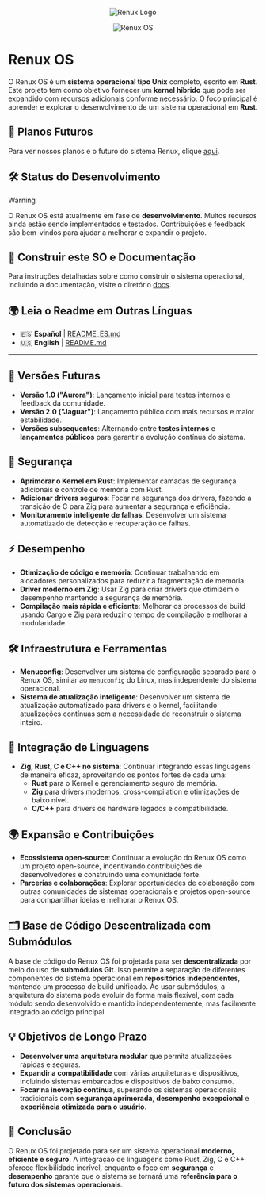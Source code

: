 <p align="center">
  <img src="https://github.com/user-attachments/assets/99a8117c-bd7e-4633-b6bb-3f6ce2c29bcb" alt="Renux Logo">
</p>
<p align="center">
 <img src="https://github.com/user-attachments/assets/9e11d6c0-ac41-42bf-ae24-73bd1c37ab6d" alt="Renux OS">
</p>

# **Renux OS**

O Renux OS é um **sistema operacional tipo Unix** completo, escrito em **Rust**. Este projeto tem como objetivo fornecer um **kernel híbrido** que pode ser expandido com recursos adicionais conforme necessário. O foco principal é aprender e explorar o desenvolvimento de um sistema operacional em **Rust**.

## 🚀 **Planos Futuros**

Para ver nossos planos e o futuro do sistema Renux, clique [aqui](docs/plans/future_plans.md).

## 🛠️ **Status do Desenvolvimento**
> [!WARNING]
> O Renux OS está atualmente em fase de **desenvolvimento**. Muitos recursos ainda estão sendo implementados e testados. Contribuições e feedback são bem-vindos para ajudar a melhorar e expandir o projeto.

## 📝 **Construir este SO e Documentação**
Para instruções detalhadas sobre como construir o sistema operacional, incluindo a documentação, visite o diretório [docs](./docs/docs.md).

## 🌍 **Leia o Readme em Outras Línguas**
- 🇪🇸 **Español** | [README_ES.md](./README_ES.md)
- 🇺🇸 **English** | [README.md](../../README.md)

---

## 🚀 **Versões Futuras**
- **Versão 1.0 ("Aurora")**: Lançamento inicial para testes internos e feedback da comunidade.
- **Versão 2.0 ("Jaguar")**: Lançamento público com mais recursos e maior estabilidade.
- **Versões subsequentes**: Alternando entre **testes internos** e **lançamentos públicos** para garantir a evolução contínua do sistema.

## 🔐 **Segurança**
- **Aprimorar o Kernel em Rust**: Implementar camadas de segurança adicionais e controle de memória com Rust.
- **Adicionar drivers seguros**: Focar na segurança dos drivers, fazendo a transição de C para Zig para aumentar a segurança e eficiência.
- **Monitoramento inteligente de falhas**: Desenvolver um sistema automatizado de detecção e recuperação de falhas.

## ⚡ **Desempenho**
- **Otimização de código e memória**: Continuar trabalhando em alocadores personalizados para reduzir a fragmentação de memória.
- **Driver moderno em Zig**: Usar Zig para criar drivers que otimizem o desempenho mantendo a segurança de memória.
- **Compilação mais rápida e eficiente**: Melhorar os processos de build usando Cargo e Zig para reduzir o tempo de compilação e melhorar a modularidade.

## 🛠️ **Infraestrutura e Ferramentas**
- **Menuconfig**: Desenvolver um sistema de configuração separado para o Renux OS, similar ao `menuconfig` do Linux, mas independente do sistema operacional.
- **Sistema de atualização inteligente**: Desenvolver um sistema de atualização automatizado para drivers e o kernel, facilitando atualizações contínuas sem a necessidade de reconstruir o sistema inteiro.

## 🔄 **Integração de Linguagens**
- **Zig, Rust, C e C++ no sistema**: Continuar integrando essas linguagens de maneira eficaz, aproveitando os pontos fortes de cada uma:
  - **Rust** para o Kernel e gerenciamento seguro de memória.
  - **Zig** para drivers modernos, cross-compilation e otimizações de baixo nível.
  - **C/C++** para drivers de hardware legados e compatibilidade.

## 🌍 **Expansão e Contribuições**
- **Ecossistema open-source**: Continuar a evolução do Renux OS como um projeto open-source, incentivando contribuições de desenvolvedores e construindo uma comunidade forte.
- **Parcerias e colaborações**: Explorar oportunidades de colaboração com outras comunidades de sistemas operacionais e projetos open-source para compartilhar ideias e melhorar o Renux OS.

## 🗂️ **Base de Código Descentralizada com Submódulos**
A base de código do Renux OS foi projetada para ser **descentralizada** por meio do uso de **submódulos Git**. Isso permite a separação de diferentes componentes do sistema operacional em **repositórios independentes**, mantendo um processo de build unificado. Ao usar submódulos, a arquitetura do sistema pode evoluir de forma mais flexível, com cada módulo sendo desenvolvido e mantido independentemente, mas facilmente integrado ao código principal.

## 💡 **Objetivos de Longo Prazo**
- **Desenvolver uma arquitetura modular** que permita atualizações rápidas e seguras.
- **Expandir a compatibilidade** com várias arquiteturas e dispositivos, incluindo sistemas embarcados e dispositivos de baixo consumo.
- **Focar na inovação contínua**, superando os sistemas operacionais tradicionais com **segurança aprimorada**, **desempenho excepcional** e **experiência otimizada para o usuário**.

## 🚀 **Conclusão**
O Renux OS foi projetado para ser um sistema operacional **moderno, eficiente e seguro**. A integração de linguagens como Rust, Zig, C e C++ oferece flexibilidade incrível, enquanto o foco em **segurança** e **desempenho** garante que o sistema se tornará uma **referência para o futuro dos sistemas operacionais**.
